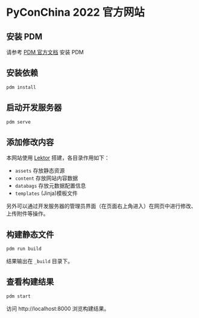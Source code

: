 # PyConChina 2022 官方网站

## 安装 PDM

请参考 [PDM 官方文档](https://pdm.fming.dev/latest/#installation) 安装 PDM

## 安装依赖

```bash
pdm install
```

## 启动开发服务器

```bash
pdm serve
```

## 添加修改内容

本网站使用 [Lektor](https://www.getlektor.com/docs) 搭建，各目录作用如下：

- `assets` 存放静态资源
- `content` 存放网站内容数据
- `databags` 存放元数据配置信息
- `templates` (Jinja)模板文件

另外可以通过开发服务器的管理员界面（在页面右上角进入）在网页中进行修改、上传附件等操作。

## 构建静态文件

```bash
pdm run build
```

结果输出在 `_build` 目录下。

## 查看构建结果

```bash
pdm start
```

访问 http://localhost:8000 浏览构建结果。

